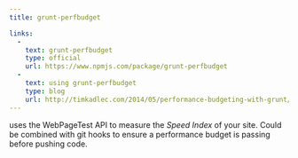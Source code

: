 ```yaml
---
title: grunt-perfbudget

links:
  -
    text: grunt-perfbudget
    type: official
    url: https://www.npmjs.com/package/grunt-perfbudget
  -
    text: using grunt-perfbudget
    type: blog
    url: http://timkadlec.com/2014/05/performance-budgeting-with-grunt/
---
```


uses the WebPageTest API to measure the _Speed Index_ of your site. Could be combined with git hooks to ensure a performance budget is passing before pushing code.
